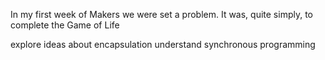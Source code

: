 In my first week of Makers we were set a problem. It was, quite simply, to complete the Game of Life 

explore ideas about encapsulation
understand synchronous programming

